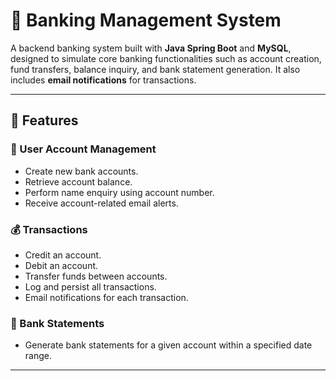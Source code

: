 # 🏦 Banking Management System

A backend banking system built with **Java Spring Boot** and **MySQL**, designed to simulate core banking functionalities such as account creation, fund transfers, balance inquiry, and bank statement generation. It also includes **email notifications** for transactions.

---

## 🚀 Features

### 🧾 User Account Management
- Create new bank accounts.
- Retrieve account balance.
- Perform name enquiry using account number.
- Receive account-related email alerts.

### 💰 Transactions
- Credit an account.
- Debit an account.
- Transfer funds between accounts.
- Log and persist all transactions.
- Email notifications for each transaction.

### 📄 Bank Statements
- Generate bank statements for a given account within a specified date range.

---

